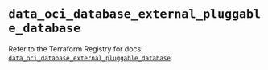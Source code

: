 # `data_oci_database_external_pluggable_database`

Refer to the Terraform Registry for docs: [`data_oci_database_external_pluggable_database`](https://registry.terraform.io/providers/hashicorp/oci/7.19.0/docs/data-sources/database_external_pluggable_database).
